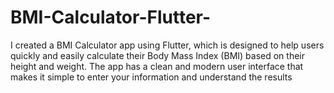 # BMI-Calculator-Flutter-
I created a BMI Calculator app using Flutter, which is designed to help users quickly and easily calculate their Body Mass Index (BMI) based on their height and weight. The app has a clean and modern user interface that makes it simple to enter your information and understand the results
